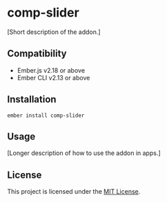 comp-slider
==============================================================================

[Short description of the addon.]


Compatibility
------------------------------------------------------------------------------

* Ember.js v2.18 or above
* Ember CLI v2.13 or above


Installation
------------------------------------------------------------------------------

```
ember install comp-slider
```


Usage
------------------------------------------------------------------------------

[Longer description of how to use the addon in apps.]


License
------------------------------------------------------------------------------

This project is licensed under the [MIT License](LICENSE.md).
